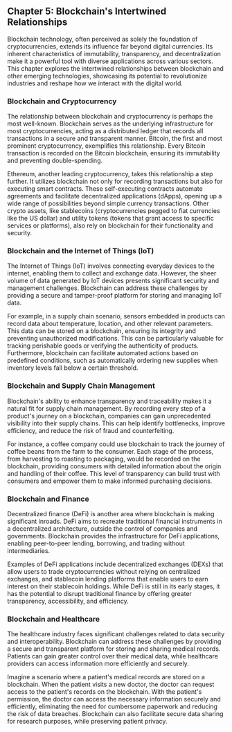 ## Chapter 5: Blockchain's Intertwined Relationships

Blockchain technology, often perceived as solely the foundation of cryptocurrencies, extends its influence far beyond digital currencies.  Its inherent characteristics of immutability, transparency, and decentralization make it a powerful tool with diverse applications across various sectors. This chapter explores the intertwined relationships between blockchain and other emerging technologies, showcasing its potential to revolutionize industries and reshape how we interact with the digital world.

### Blockchain and Cryptocurrency

The relationship between blockchain and cryptocurrency is perhaps the most well-known.  Blockchain serves as the underlying infrastructure for most cryptocurrencies, acting as a distributed ledger that records all transactions in a secure and transparent manner.  Bitcoin, the first and most prominent cryptocurrency, exemplifies this relationship. Every Bitcoin transaction is recorded on the Bitcoin blockchain, ensuring its immutability and preventing double-spending.

Ethereum, another leading cryptocurrency, takes this relationship a step further.  It utilizes blockchain not only for recording transactions but also for executing smart contracts. These self-executing contracts automate agreements and facilitate decentralized applications (dApps), opening up a wide range of possibilities beyond simple currency transactions. Other crypto assets, like stablecoins (cryptocurrencies pegged to fiat currencies like the US dollar) and utility tokens (tokens that grant access to specific services or platforms), also rely on blockchain for their functionality and security.

### Blockchain and the Internet of Things (IoT)

The Internet of Things (IoT) involves connecting everyday devices to the internet, enabling them to collect and exchange data.  However, the sheer volume of data generated by IoT devices presents significant security and management challenges. Blockchain can address these challenges by providing a secure and tamper-proof platform for storing and managing IoT data.

For example, in a supply chain scenario, sensors embedded in products can record data about temperature, location, and other relevant parameters. This data can be stored on a blockchain, ensuring its integrity and preventing unauthorized modifications.  This can be particularly valuable for tracking perishable goods or verifying the authenticity of products.  Furthermore, blockchain can facilitate automated actions based on predefined conditions, such as automatically ordering new supplies when inventory levels fall below a certain threshold.

### Blockchain and Supply Chain Management

Blockchain's ability to enhance transparency and traceability makes it a natural fit for supply chain management. By recording every step of a product's journey on a blockchain, companies can gain unprecedented visibility into their supply chains. This can help identify bottlenecks, improve efficiency, and reduce the risk of fraud and counterfeiting.

For instance, a coffee company could use blockchain to track the journey of coffee beans from the farm to the consumer. Each stage of the process, from harvesting to roasting to packaging, would be recorded on the blockchain, providing consumers with detailed information about the origin and handling of their coffee. This level of transparency can build trust with consumers and empower them to make informed purchasing decisions.

### Blockchain and Finance

Decentralized finance (DeFi) is another area where blockchain is making significant inroads. DeFi aims to recreate traditional financial instruments in a decentralized architecture, outside the control of companies and governments. Blockchain provides the infrastructure for DeFi applications, enabling peer-to-peer lending, borrowing, and trading without intermediaries.

Examples of DeFi applications include decentralized exchanges (DEXs) that allow users to trade cryptocurrencies without relying on centralized exchanges, and stablecoin lending platforms that enable users to earn interest on their stablecoin holdings. While DeFi is still in its early stages, it has the potential to disrupt traditional finance by offering greater transparency, accessibility, and efficiency.


### Blockchain and Healthcare

The healthcare industry faces significant challenges related to data security and interoperability. Blockchain can address these challenges by providing a secure and transparent platform for storing and sharing medical records. Patients can gain greater control over their medical data, while healthcare providers can access information more efficiently and securely.

Imagine a scenario where a patient's medical records are stored on a blockchain.  When the patient visits a new doctor, the doctor can request access to the patient's records on the blockchain. With the patient's permission, the doctor can access the necessary information securely and efficiently, eliminating the need for cumbersome paperwork and reducing the risk of data breaches.  Blockchain can also facilitate secure data sharing for research purposes, while preserving patient privacy. 
